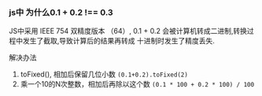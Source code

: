 ### js中 为什么0.1 + 0.2 !== 0.3

JS中采用 IEEE 754 双精度版本 （64）,  0.1 + 0.2 会被计算机转成二进制,转换过程中发生了截取,导致计算后的结果再转成 十进制时发生了精度丢失.

解决办法
1. toFixed(), 相加后保留几位小数 `(0.1+0.2).toFixed(2)`
2. 乘一个10的N次整数，相加后再除以这个数 `(0.1 * 100 + 0.2 * 100) / 100`
